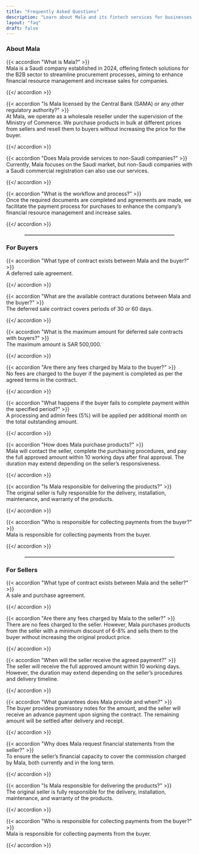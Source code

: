 ```yaml
---
title: "Frequently Asked Questions"
description: "Learn about Mala and its fintech services for businesses, with comprehensive answers to frequently asked questions about contracts, terms, and processes for buyers and sellers."
layout: "faq"
draft: false
---
```


### About Mala

{{< accordion "What is Mala?" >}}
<br>
Mala is a Saudi company established in 2024, offering fintech solutions for the B2B sector to streamline procurement processes, aiming to enhance financial resource management and increase sales for companies.

{{</ accordion >}}

{{< accordion "Is Mala licensed by the Central Bank (SAMA) or any other regulatory authority?" >}}
<br>
At Mala, we operate as a wholesale reseller under the supervision of the Ministry of Commerce. We purchase products in bulk at different prices from sellers and resell them to buyers without increasing the price for the buyer.

{{</ accordion >}}

{{< accordion "Does Mala provide services to non-Saudi companies?" >}}
<br>
Currently, Mala focuses on the Saudi market, but non-Saudi companies with a Saudi commercial registration can also use our services.

{{</ accordion >}}

{{< accordion "What is the workflow and process?" >}}
<br>
Once the required documents are completed and agreements are made, we facilitate the payment process for purchases to enhance the company’s financial resource management and increase sales.

{{</ accordion >}}

<hr style="border: 1px solid #ccc; width: 80%; margin: 20px auto;">

### For Buyers

{{< accordion "What type of contract exists between Mala and the buyer?" >}}
<br>
A deferred sale agreement.

{{</ accordion >}}

{{< accordion "What are the available contract durations between Mala and the buyer?" >}}
<br>
The deferred sale contract covers periods of 30 or 60 days.

{{</ accordion >}}

{{< accordion "What is the maximum amount for deferred sale contracts with buyers?" >}}
<br>
The maximum amount is SAR 500,000.

{{</ accordion >}}

{{< accordion "Are there any fees charged by Mala to the buyer?" >}}
<br>
No fees are charged to the buyer if the payment is completed as per the agreed terms in the contract.

{{</ accordion >}}

{{< accordion "What happens if the buyer fails to complete payment within the specified period?" >}}
<br>
A processing and admin fees (5%) will be applied per additional month on the total outstanding amount.

{{</ accordion >}}

{{< accordion "How does Mala purchase products?" >}}
<br>
Mala will contact the seller, complete the purchasing procedures, and pay the full approved amount within 10 working days after final approval. The duration may extend depending on the seller’s responsiveness.

{{</ accordion >}}

{{< accordion "Is Mala responsible for delivering the products?" >}}
<br>
The original seller is fully responsible for the delivery, installation, maintenance, and warranty of the products.

{{</ accordion >}}

{{< accordion "Who is responsible for collecting payments from the buyer?" >}}
<br>
Mala is responsible for collecting payments from the buyer.

{{</ accordion >}}

<hr style="border: 1px solid #ccc; width: 80%; margin: 20px auto;">

### For Sellers

{{< accordion "What type of contract exists between Mala and the seller?" >}}
<br>
A sale and purchase agreement.

{{</ accordion >}}

{{< accordion "Are there any fees charged by Mala to the seller?" >}}
<br>
There are no fees charged to the seller. However, Mala purchases products from the seller with a minimum discount of 6-8% and sells them to the buyer without increasing the original product price.

{{</ accordion >}}

{{< accordion "When will the seller receive the agreed payment?" >}}
<br>
The seller will receive the full approved amount within 10 working days. However, the duration may extend depending on the seller’s procedures and delivery timeline.

{{</ accordion >}}

{{< accordion "What guarantees does Mala provide and when?" >}}
<br>
The buyer provides promissory notes for the amount, and the seller will receive an advance payment upon signing the contract. The remaining amount will be settled after delivery and receipt.

{{</ accordion >}}

{{< accordion "Why does Mala request financial statements from the seller?" >}}
<br>
To ensure the seller’s financial capacity to cover the commission charged by Mala, both currently and in the long term.

{{</ accordion >}}

{{< accordion "Is Mala responsible for delivering the products?" >}}
<br>
The original seller is fully responsible for the delivery, installation, maintenance, and warranty of the products.

{{</ accordion >}}

{{< accordion "Who is responsible for collecting payments from the buyer?" >}}
<br>
Mala is responsible for collecting payments from the buyer.

{{</ accordion >}}
